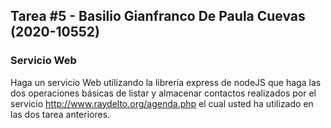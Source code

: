## Tarea #5 - Basilio Gianfranco De Paula Cuevas (2020-10552)

### Servicio Web

Haga un servicio Web utilizando la librería express de nodeJS que haga las dos operaciones básicas de listar y almacenar contactos realizados por el servicio http://www.raydelto.org/agenda.php el cual usted ha utilizado en las dos tarea anteriores. 